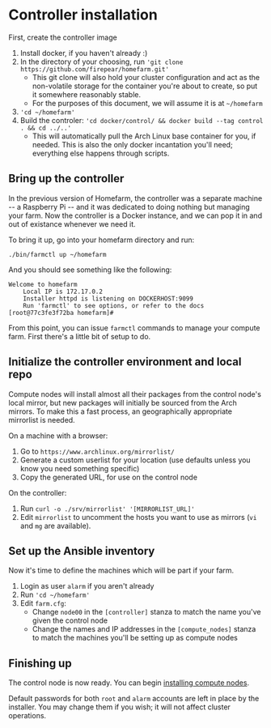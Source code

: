 # Controller installation

First, create the controller image

1. Install docker, if you haven't already :)
1. In the directory of your choosing, run `'git clone https://github.com/firepear/homefarm.git'`
    * This git clone will also hold your cluster configuration and act
      as the non-volatile storage for the container you're about to
      create, so put it somewhere reasonably stable.
    * For the purposes of this document, we will assume it is at `~/homefarm`
1. `'cd ~/homefarm'`
1. Build the controler: `'cd docker/control/ && docker build --tag control . && cd ../..'`
    * This will automatically pull the Arch Linux base container for
      you, if needed. This is also the only docker incantation you'll
      need; everything else happens through scripts.

## Bring up the controller

In the previous version of Homefarm, the controller was a separate
machine -- a Raspberry Pi -- and it was dedicated to doing nothing but
managing your farm. Now the controller is a Docker instance, and we
can pop it in and out of existance whenever we need it.

To bring it up, go into your homefarm directory and run:

`./bin/farmctl up ~/homefarm`

And you should see something like the following:

```
Welcome to homefarm
    Local IP is 172.17.0.2
    Installer httpd is listening on DOCKERHOST:9099
    Run 'farmctl' to see options, or refer to the docs
[root@77c3fe3f72ba homefarm]# 
```

From this point, you can issue `farmctl` commands to manage your
compute farm. First there's a little bit of setup to do.

## Initialize the controller environment and local repo

Compute nodes will install almost all their packages from the control
node's local mirror, but new packages will initially be sourced from
the Arch mirrors. To make this a fast process, an geographically
appropriate mirrorlist is needed.

On a machine with a browser:

1. Go to `https://www.archlinux.org/mirrorlist/`
1. Generate a custom userlist for your location (use defaults unless
   you know you need something specific)
1. Copy the generated URL, for use on the control node

On the controller:

1. Run `curl -o ./srv/mirrorlist' '[MIRRORLIST_URL]'`
1. Edit `mirrorlist` to uncomment the hosts you want to use as mirrors
   (`vi` and `mg` are available).


## Set up the Ansible inventory

Now it's time to define the machines which will be part if your farm.

1. Login as user `alarm` if you aren't already
1. Run `'cd ~/homefarm'`
1. Edit `farm.cfg`:
     * Change `node00` in the `[controller]` stanza to match the name
       you've given the control node
     * Change the names and IP addresses in the `[compute_nodes]`
       stanza to match the machines you'll be setting up as compute
       nodes



## Finishing up

The control node is now ready. You can begin [installing compute
nodes](https://github.com/firepear/homefarm/blob/master/docs/compute_install.md).

Default passwords for both `root` and `alarm` accounts are left in
place by the installer. You may change them if you wish; it will not
affect cluster operations.
